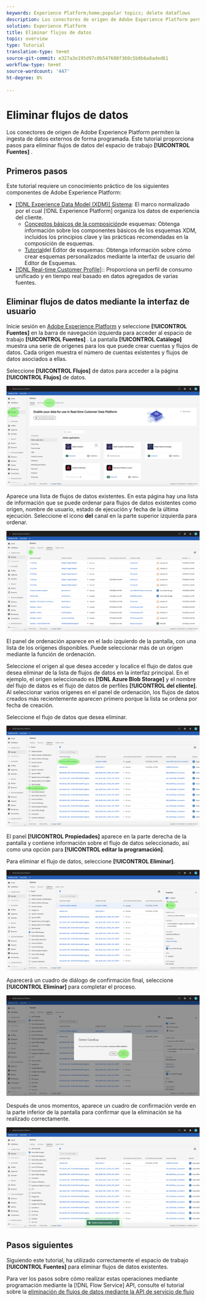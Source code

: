 ```yaml
---
keywords: Experience Platform;home;popular topics; delete dataflows
description: Los conectores de origen de Adobe Experience Platform permiten la ingesta de datos externos de forma programada. Este tutorial proporciona pasos para eliminar flujos de datos del espacio de trabajo Fuentes.
solution: Experience Platform
title: Eliminar flujos de datos
topic: overview
type: Tutorial
translation-type: tm+mt
source-git-commit: e327a3e195d97c0b547608f360c5b0b6a8aded61
workflow-type: tm+mt
source-wordcount: '447'
ht-degree: 0%

---
```



# Eliminar flujos de datos

Los conectores de origen de Adobe Experience Platform permiten la ingesta de datos externos de forma programada. Este tutorial proporciona pasos para eliminar flujos de datos del espacio de trabajo **[!UICONTROL Fuentes]** .

## Primeros pasos

Este tutorial requiere un conocimiento práctico de los siguientes componentes de Adobe Experience Platform:

- [[!DNL Experience Data Model (XDM)] Sistema](../../../xdm/home.md): El marco normalizado por el cual [!DNL Experience Platform] organiza los datos de experiencia del cliente.
   - [Conceptos básicos de la composición](../../../xdm/schema/composition.md)de esquemas: Obtenga información sobre los componentes básicos de los esquemas XDM, incluidos los principios clave y las prácticas recomendadas en la composición de esquemas.
   - [Tutorial](../../../xdm/tutorials/create-schema-ui.md)del Editor de esquemas: Obtenga información sobre cómo crear esquemas personalizados mediante la interfaz de usuario del Editor de Esquemas.
- [[!DNL Real-time Customer Profile]](../../../profile/home.md):: Proporciona un perfil de consumo unificado y en tiempo real basado en datos agregados de varias fuentes.

## Eliminar flujos de datos mediante la interfaz de usuario

Inicie sesión en [Adobe Experience Platform](https://platform.adobe.com) y seleccione **[!UICONTROL Fuentes]** en la barra de navegación izquierda para acceder al espacio de trabajo **[!UICONTROL Fuentes]** . La pantalla **[!UICONTROL Catálogo]** muestra una serie de orígenes para los que puede crear cuentas y flujos de datos. Cada origen muestra el número de cuentas existentes y flujos de datos asociados a ellas.

Seleccione **[!UICONTROL Flujos]** de datos para acceder a la página **[!UICONTROL Flujos]** de datos.

![dataset-flow-actividad](../../images/tutorials/delete/dataflows.png)

Aparece una lista de flujos de datos existentes. En esta página hay una lista de información que se puede ordenar para flujos de datos existentes como origen, nombre de usuario, estado de ejecución y fecha de la última ejecución. Seleccione el icono **del** canal en la parte superior izquierda para ordenar.

![lista de flujos de datos](../../images/tutorials/delete/dataflows-list.png)

El panel de ordenación aparece en el lado izquierdo de la pantalla, con una lista de los orígenes disponibles.
Puede seleccionar más de un origen mediante la función de ordenación.

Seleccione el origen al que desea acceder y localice el flujo de datos que desea eliminar de la lista de flujos de datos en la interfaz principal. En el ejemplo, el origen seleccionado es **[!DNL Azure Blob Storage]** y el nombre del flujo de datos es el flujo de datos de perfiles **[!UICONTROL del cliente]**. Al seleccionar varios orígenes en el panel de ordenación, los flujos de datos creados más recientemente aparecen primero porque la lista se ordena por fecha de creación.

Seleccione el flujo de datos que desea eliminar.

![dataflows-sort](../../images/tutorials/delete/dataflows-sort.png)

El panel **[!UICONTROL Propiedades]** aparece en la parte derecha de la pantalla y contiene información sobre el flujo de datos seleccionado, así como una opción para **[!UICONTROL editar la programación]**.

Para eliminar el flujo de datos, seleccione **[!UICONTROL Eliminar]**.

![dataflows-sort](../../images/tutorials/delete/dataflows-properties.png)

Aparecerá un cuadro de diálogo de confirmación final, seleccione **[!UICONTROL Eliminar]** para completar el proceso.

![delete](../../images/tutorials/delete/delete.png)

Después de unos momentos, aparece un cuadro de confirmación verde en la parte inferior de la pantalla para confirmar que la eliminación se ha realizado correctamente.

![confirmado](../../images/tutorials/delete/confirmed.png)

## Pasos siguientes

Siguiendo este tutorial, ha utilizado correctamente el espacio de trabajo **[!UICONTROL Fuentes]** para eliminar flujos de datos existentes.

Para ver los pasos sobre cómo realizar estas operaciones mediante programación mediante la [!DNL Flow Service] API, consulte el tutorial sobre la [eliminación de flujos de datos mediante la API de servicio de flujo](../../tutorials/api/delete-dataflows.md)